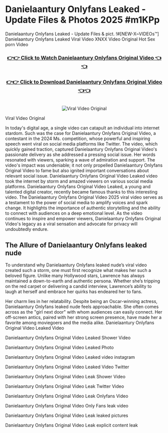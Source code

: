 # Danielaantury Onlyfans Leaked - Update Files & Photos 2025 #m1KPp

Danielaantury Onlyfans Leaked - Update Files & pict. !#[NEW-X~VIDEOs™] Danielaantury Onlyfans Leaked Viral Video XNXX Video Original Hot Sex porn Video
<br>
<div align="center">
<h3><a href="https://links2leaks.com?utm_source=danielaantury&utm_medium=gitlong" rel="nofollow">👉👉 Click to Watch Danielaantury Onlyfans Original Video 👈👈</a></h3>
<h3><a href="https://links2leaks.com?utm_source=danielaantury&utm_medium=gitlong" rel="nofollow">👉👉 Click to Download Danielaantury Onlyfans Original Video 👈👈</a></h3>
<br>
<a href="https://links2leaks.com?utm_source=danielaantury&utm_medium=gitlong" rel="nofollow"><img src="https://i.ibb.co/Gkj2r4b/banner.png" alt="Viral Video Original" style="max-width: 100%; display: inline-block;" data-target="animated-image.originalImage"></a>
</div>

Viral Video Original

In today's digital age, a single video can catapult an individual into internet stardom. Such was the case for Danielaantury Onlyfans Original Video, a contestant in the 2024 Ms. competition, whose powerful and inspiring speech went viral on social media platforms like Twitter.
The video, which quickly gained traction, captured Danielaantury Onlyfans Original Video's passionate delivery as she addressed a pressing social issue. Her words resonated with viewers, sparking a wave of admiration and support. The video's impact was undeniable; it not only propelled Danielaantury Onlyfans Original Video to fame but also ignited important conversations about relevant social issue.
Danielaantury Onlyfans Original Video Leaked video took the internet by storm and amazed viewers on various social media platforms. Danielaantury Onlyfans Original Video Leaked, a young and talented digital creator, recently became famous thanks to this interesting video.
The Danielaantury Onlyfans Original Video 2025 viral video serves as a testament to the power of social media to amplify voices and spark change. It highlights the importance of authentic storytelling and the ability to connect with audiences on a deep emotional level. As the video continues to inspire and empower viewers, Danielaantury Onlyfans Original Video's legacy as a viral sensation and advocate for privacy will undoubtedly endure.

<h2>The Allure of Danielaantury Onlyfans leaked nude</h2>


To understand why Danielaantury Onlyfans leaked nude’s viral video created such a storm, one must first recognize what makes her such a beloved figure. Unlike many Hollywood stars, Lawrence has always maintained a down-to-earth and authentic persona. Whether she’s tripping on the red carpet or delivering a candid interview, Lawrence’s ability to laugh at herself and embrace her quirks has endeared her to fans.

Her charm lies in her relatability. Despite being an Oscar-winning actress, Danielaantury Onlyfans leaked nude feels approachable. She often comes across as the "girl next door" with whom audiences can easily connect. Her off-screen antics, paired with her strong screen presence, have made her a favorite among moviegoers and the media alike.
Danielaantury Onlyfans Original Video Leaked Video

Danielaantury Onlyfans Original Video Leaked Shower Video

Danielaantury Onlyfans Original Video Leaked Photo

Danielaantury Onlyfans Original Video Leaked video instagram

Danielaantury Onlyfans Original Video Leaked Video Twitter

Danielaantury Onlyfans Original Video Leak Shower Video

Danielaantury Onlyfans Original Video Leak Twitter Video

Danielaantury Onlyfans Original Video Leak Onlyfans Video

Danielaantury Onlyfans Original Video Only Fans leak video

Danielaantury Onlyfans Original Video Leak leaked pictures

Danielaantury Onlyfans Original Video Leak explicit content leak